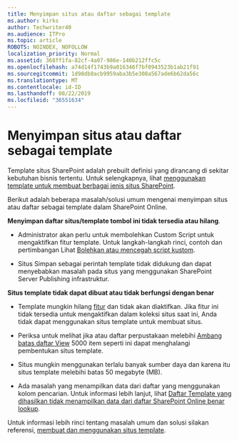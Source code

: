 ```yaml
---
title: Menyimpan situs atau daftar sebagai template
ms.author: kirks
author: Techwriter40
ms.audience: ITPro
ms.topic: article
ROBOTS: NOINDEX, NOFOLLOW
localization_priority: Normal
ms.assetid: 368ff1fa-82cf-4a07-986e-140b212ffc5c
ms.openlocfilehash: a74d14f1743b9a016346f7bf0943523b1ab21f91
ms.sourcegitcommit: 1d98db8acb9959aba3b5e308a567ade6b62da56c
ms.translationtype: MT
ms.contentlocale: id-ID
ms.lasthandoff: 08/22/2019
ms.locfileid: "36551634"
---
```

# <a name="save-site-or-list-as-a-template"></a>Menyimpan situs atau daftar sebagai template

Template situs SharePoint adalah prebuilt definisi yang dirancang di sekitar kebutuhan bisnis tertentu. Untuk selengkapnya, lihat [menggunakan template untuk membuat berbagai jenis situs SharePoint](https://support.office.com/article/using-templates-to-create-different-kinds-of-sharepoint-sites-449eccec-ff99-4cf3-b62e-dcfee37e8da4).

Berikut adalah beberapa masalah/solusi umum mengenai menyimpan situs atau daftar sebagai template dalam SharePoint Online.

**Menyimpan daftar situs/template tombol ini tidak tersedia atau hilang**. 

- Administrator akan perlu untuk membolehkan Custom Script untuk mengaktifkan fitur template. Untuk langkah-langkah rinci, contoh dan pertimbangan Lihat [Bolehkan atau mencegah script kustom](https://docs.microsoft.com/sharepoint/allow-or-prevent-custom-script).


- Situs Simpan sebagai perintah template tidak didukung dan dapat menyebabkan masalah pada situs yang menggunakan SharePoint Server Publishing infrastruktur.


**Situs template tidak dapat dibuat atau tidak berfungsi dengan benar**

- Template mungkin hilang [fitur](https://social.technet.microsoft.com/wiki/contents/articles/14423.sharepoint-2013-existing-features-guid.aspx) dan tidak akan diaktifkan. Jika fitur ini tidak tersedia untuk mengaktifkan dalam koleksi situs saat ini, Anda tidak dapat menggunakan situs template untuk membuat situs.


- Periksa untuk melihat jika atau daftar perpustakaan melebihi [Ambang batas daftar View](https://support.office.com/article/Manage-large-lists-and-libraries-in-SharePoint-B8588DAE-9387-48C2-9248-C24122F07C59) 5000 item seperti ini dapat menghalangi pembentukan situs template.


- Situs mungkin menggunakan terlalu banyak sumber daya dan karena itu situs template melebihi batas 50 megabyte (MB).


- Ada masalah yang menampilkan data dari daftar yang menggunakan kolom pencarian. Untuk informasi lebih lanjut, lihat [Daftar Template yang dihasilkan tidak menampilkan data dari daftar SharePoint Online benar lookup](https://support.office.com/article/template-generated-list-doesn-t-display-correct-data-for-a-column-in-sharepoint-online-20430b62-e40c-4f6f-8889-aa24e80d605a).


Untuk informasi lebih rinci tentang masalah umum dan solusi silakan referensi, [membuat dan menggunakan situs template](https://support.office.com/article/Create-and-use-site-templates-60371B0F-00E0-4C49-A844-34759EBDD989).


